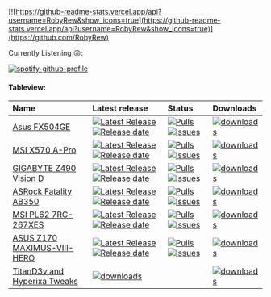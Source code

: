 <!--
[![https://github-readme-stats.vercel.app/api?username=RobyRew&show_icons=true](https://github-readme-stats.vercel.app/api?username=RobyRew&show_icons=true&theme=dark)](https://github.com/RobyRew)
-->
<!-- White Mode for when Dark mode is broken, lol -->
[![https://github-readme-stats.vercel.app/api?username=RobyRew&show_icons=true](https://github-readme-stats.vercel.app/api?username=RobyRew&show_icons=true)](https://github.com/RobyRew) 

<!--[<img src="/img/listening-spotify.png">](https://github.com/RobyRew) -->
Currently Listening 😜:

[![spotify-github-profile](https://spotify-github-profile.vercel.app/api/view?uid=gwiw7i4a2ha0a8dbldyn94vwl&cover_image=true&theme=novatorem&show_offline=true&background_color=000000&bar_color=53b14f&bar_color_cover=true)](https://spotify-github-profile.vercel.app/api/view?uid=gwiw7i4a2ha0a8dbldyn94vwl&redirect=true)

#### Tableview:
| Name | Latest release | Status                          | Downloads                       |
|:-----|:---------------|:--------------------------------|:--------------------------------|
[Asus FX504GE](https://github.com/RobyRew/ASUS-FX504GE-Hackintosh_OpenCore) | [![Latest Release](https://img.shields.io/github/release/RobyRew/ASUS-FX504GE-Hackintosh_OpenCore.svg?style=flat-square&label=)](https://github.com/RobyRew/ASUS-FX504GE-Hackintosh_OpenCore/releases/latest)[![Release date](https://img.shields.io/github/release-date/RobyRew/ASUS-FX504GE-Hackintosh_OpenCore.svg?style=flat-square&color=informational&label=)](https://github.com/RobyRew/ASUS-FX504GE-Hackintosh_OpenCore/releases/latest) | [![Pulls](https://img.shields.io/github/issues-pr-raw/RobyRew/ASUS-FX504GE-Hackintosh_OpenCore.svg?style=flat-square&color=informational&label=pulls)](https://github.com/RobyRew/ASUS-FX504GE-Hackintosh_OpenCore/pulls) [![Issues](https://img.shields.io/github/issues-raw/RobyRew/ASUS-FX504GE-Hackintosh_OpenCore.svg?style=flat-square&color=informational&label=issues)](https://github.com/RobyRew/ASUS-FX504GE-Hackintosh_OpenCore/issues) | [<img src="https://img.shields.io/github/downloads/RobyRew/ASUS-FX504GE-Hackintosh_OpenCore/total" alt="downloads"/>](https://github.com/RobyRew/ASUS-FX504GE-Hackintosh_OpenCore/releases)
[MSI X570 A-Pro](https://github.com/RobyRew/MSI_X570_A-Pro_Hackintosh_OpenCore) | [![Latest Release](https://img.shields.io/github/release/RobyRew/MSI_X570_A-Pro_Hackintosh_OpenCore.svg?style=flat-square&label=)](https://github.com/RobyRew/MSI_X570_A-Pro_Hackintosh_OpenCore/releases/latest)[![Release date](https://img.shields.io/github/release-date/RobyRew/MSI_X570_A-Pro_Hackintosh_OpenCore.svg?style=flat-square&color=informational&label=)](https://github.com/RobyRew/MSI_X570_A-Pro_Hackintosh_OpenCore/releases/latest) | [![Pulls](https://img.shields.io/github/issues-pr-raw/RobyRew/MSI_X570_A-Pro_Hackintosh_OpenCore.svg?style=flat-square&color=informational&label=pulls)](https://github.com/RobyRew/MSI_X570_A-Pro_Hackintosh_OpenCore/pulls) [![Issues](https://img.shields.io/github/issues-raw/RobyRew/MSI_X570_A-Pro_Hackintosh_OpenCore.svg?style=flat-square&color=informational&label=issues)](https://github.com/RobyRew/MSI_X570_A-Pro_Hackintosh_OpenCore/issues) | [<img src="https://img.shields.io/github/downloads/RobyRew/MSI_X570_A-Pro_Hackintosh_OpenCore/total" alt="downloads"/>](https://github.com/RobyRew/MSI_X570_A-Pro_Hackintosh_OpenCore/releases)
[GIGABYTE Z490 Vision D](https://github.com/RobyRew/GIGABYTE-Z490-Vision-D_Hackintosh_OpenCore) | [![Latest Release](https://img.shields.io/github/release/RobyRew/GIGABYTE-Z490-Vision-D_Hackintosh_OpenCore.svg?style=flat-square&label=)](https://github.com/RobyRew/GIGABYTE-Z490-Vision-D_Hackintosh_OpenCore/releases/latest)[![Release date](https://img.shields.io/github/release-date/RobyRew/GIGABYTE-Z490-Vision-D_Hackintosh_OpenCore.svg?style=flat-square&color=informational&label=)](https://github.com/RobyRew/GIGABYTE-Z490-Vision-D_Hackintosh_OpenCore/releases/latest) | [![Pulls](https://img.shields.io/github/issues-pr-raw/RobyRew/GIGABYTE-Z490-Vision-D_Hackintosh_OpenCore.svg?style=flat-square&color=informational&label=pulls)](https://github.com/RobyRew/GIGABYTE-Z490-Vision-D_Hackintosh_OpenCore/pulls) [![Issues](https://img.shields.io/github/issues-raw/RobyRew/GIGABYTE-Z490-Vision-D_Hackintosh_OpenCore.svg?style=flat-square&color=informational&label=issues)](https://github.com/RobyRew/GIGABYTE-Z490-Vision-D_Hackintosh_OpenCore) | [<img src="https://img.shields.io/github/downloads/RobyRew/GIGABYTE-Z490-Vision-D_Hackintosh_OpenCore/total" alt="downloads"/>](https://github.com/RobyRew/GIGABYTE-Z490-Vision-D_Hackintosh_OpenCore/releases)
[ASRock Fatality AB350](https://github.com/RobyRew/ASRock_Fatality_AB350_Gaming-ITX_Hackintosh_OpenCore) | [![Latest Release](https://img.shields.io/github/release/RobyRew/ASRock_Fatality_AB350_Gaming-ITX_Hackintosh_OpenCore.svg?style=flat-square&label=)](https://github.com/RobyRew/ASRock_Fatality_AB350_Gaming-ITX_Hackintosh_OpenCore/releases/latest)[![Release date](https://img.shields.io/github/release-date/RobyRew/ASRock_Fatality_AB350_Gaming-ITX_Hackintosh_OpenCore.svg?style=flat-square&color=informational&label=)](https://github.com/RobyRew/ASRock_Fatality_AB350_Gaming-ITX_Hackintosh_OpenCore/releases/latest) | [![Pulls](https://img.shields.io/github/issues-pr-raw/RobyRew/ASRock_Fatality_AB350_Gaming-ITX_Hackintosh_OpenCore.svg?style=flat-square&color=informational&label=pulls)](https://github.com/RobyRew/ASRock_Fatality_AB350_Gaming-ITX_Hackintosh_OpenCore/pulls) [![Issues](https://img.shields.io/github/issues-raw/RobyRew/ASRock_Fatality_AB350_Gaming-ITX_Hackintosh_OpenCore.svg?style=flat-square&color=informational&label=issues)](https://github.com/RobyRew/ASRock_Fatality_AB350_Gaming-ITX_Hackintosh_OpenCore/issues) | [<img src="https://img.shields.io/github/downloads/RobyRew/ASRock_Fatality_AB350_Gaming-ITX_Hackintosh_OpenCore/total" alt="downloads"/>](https://github.com/RobyRew/ASRock_Fatality_AB350_Gaming-ITX_Hackintosh_OpenCore/releases)
[MSI PL62 7RC-267XES](https://github.com/RobyRew/MSI-PL62-7RC-267XES_Hackintosh_OpenCore) | [![Latest Release](https://img.shields.io/github/release/RobyRew/MSI-PL62-7RC-267XES_Hackintosh_OpenCore.svg?style=flat-square&label=)](https://github.com/RobyRew/MSI-PL62-7RC-267XES_Hackintosh_OpenCore/releases/latest)[![Release date](https://img.shields.io/github/release-date/RobyRew/MSI-PL62-7RC-267XES_Hackintosh_OpenCore.svg?style=flat-square&color=informational&label=)](https://github.com/RobyRew/MSI-PL62-7RC-267XES_Hackintosh_OpenCore/releases/latest) | [![Pulls](https://img.shields.io/github/issues-pr-raw/RobyRew/MSI-PL62-7RC-267XES_Hackintosh_OpenCore.svg?style=flat-square&color=informational&label=pulls)](https://github.com/RobyRew/MSI-PL62-7RC-267XES_Hackintosh_OpenCore/pulls) [![Issues](https://img.shields.io/github/issues-raw/RobyRew/MSI-PL62-7RC-267XES_Hackintosh_OpenCore.svg?style=flat-square&color=informational&label=issues)](https://github.com/RobyRew/MSI-PL62-7RC-267XES_Hackintosh_OpenCore/issues) | [<img src="https://img.shields.io/github/downloads/RobyRew/MSI-PL62-7RC-267XES_Hackintosh_OpenCore/total" alt="downloads"/>](https://github.com/RobyRew/MSI-PL62-7RC-267XES_Hackintosh_OpenCore/releases)
[ASUS Z170 MAXIMUS-VIII-HERO](https://github.com/RobyRew/ASUS-Z170-MAXIMUS-VIII-HERO_Hackintosh_OpenCore) | [![Latest Release](https://img.shields.io/github/release/RobyRew/ASUS-Z170-MAXIMUS-VIII-HERO_Hackintosh_OpenCore.svg?style=flat-square&label=)](https://github.com/RobyRew/ASUS-Z170-MAXIMUS-VIII-HERO_Hackintosh_OpenCore/releases/latest)[![Release date](https://img.shields.io/github/release-date/RobyRew/ASUS-Z170-MAXIMUS-VIII-HERO_Hackintosh_OpenCore.svg?style=flat-square&color=informational&label=)](https://github.com/RobyRew/ASUS-Z170-MAXIMUS-VIII-HERO_Hackintosh_OpenCore/releases/latest) | [![Pulls](https://img.shields.io/github/issues-pr-raw/RobyRew/ASUS-Z170-MAXIMUS-VIII-HERO_Hackintosh_OpenCore.svg?style=flat-square&color=informational&label=pulls)](https://github.com/RobyRew/ASUS-Z170-MAXIMUS-VIII-HERO_Hackintosh_OpenCore/pulls) [![Issues](https://img.shields.io/github/issues-raw/RobyRew/ASUS-Z170-MAXIMUS-VIII-HERO_Hackintosh_OpenCore.svg?style=flat-square&color=informational&label=issues)](https://github.com/RobyRew/ASUS-Z170-MAXIMUS-VIII-HERO_Hackintosh_OpenCore/issues) | [<img src="https://img.shields.io/github/downloads/RobyRew/ASUS-Z170-MAXIMUS-VIII-HERO_Hackintosh_OpenCore/total" alt="downloads"/>](https://github.com/RobyRew/ASUS-Z170-MAXIMUS-VIII-HERO_Hackintosh_OpenCore/releases)
[TitanD3v and Hyperixa Tweaks](https://github.com/RobyRew/TitanD3v-and-Hyperixa-Tweaks-Free) | [<img src="https://img.shields.io/badge/-v1.0-informational?style=flat-square&color=informational&label=" alt="downloads"/>](https://github.com/RobyRew/TitanD3v-and-Hyperixa-Tweaks-Free/releases/latest) | | [<img src="https://img.shields.io/github/downloads/RobyRew/TitanD3v-and-Hyperixa-Tweaks-Free/total" alt="downloads"/>](https://github.com/RobyRew/TitanD3v-and-Hyperixa-Tweaks-Free/releases)
